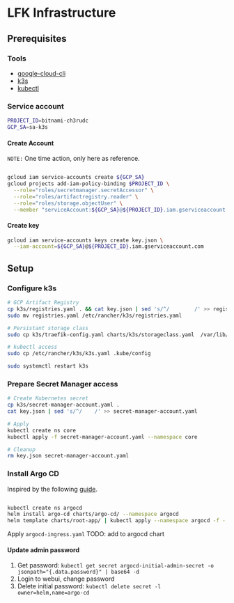 # LFK Infrastructure

## Prerequisites

### Tools

* [google-cloud-cli](https://cloud.google.com/sdk/docs/install)
* [k3s](https://docs.k3s.io/quick-start)
* [kubectl](https://kubernetes.io/docs/tasks/tools/#kubectl)

### Service account

```bash
PROJECT_ID=bitnami-ch3rudc
GCP_SA=sa-k3s
```

#### Create Account

`NOTE:` One time action, only here as reference.

```bash

gcloud iam service-accounts create ${GCP_SA}
gcloud projects add-iam-policy-binding $PROJECT_ID \
  --role="roles/secretmanager.secretAccessor" \
  --role="roles/artifactregistry.reader" \
  --role="roles/storage.objectUser" \
  --member "serviceAccount:${GCP_SA}@${PROJECT_ID}.iam.gserviceaccount.com"
```

#### Create key

```bash
gcloud iam service-accounts keys create key.json \
  --iam-account=${GCP_SA}@${PROJECT_ID}.iam.gserviceaccount.com
```

## Setup

### Configure k3s

```bash
# GCP Artifact Registry
cp k3s/registries.yaml . && cat key.json | sed 's/^/        /' >> registries.yaml
sudo mv registries.yaml /etc/rancher/k3s/registries.yaml

# Persistant storage class
sudo cp k3s/traefik-config.yaml charts/k3s/storageclass.yaml  /var/lib/rancher/k3s/server/manifests/

# kubectl access
sudo cp /etc/rancher/k3s/k3s.yaml .kube/config

sudo systemctl restart k3s
```

### Prepare Secret Manager access

```bash
# Create Kubernetes secret
cp k3s/secret-manager-account.yaml .
cat key.json | sed 's/^/    /' >> secret-manager-account.yaml

# Apply
kubectl create ns core
kubectl apply -f secret-manager-account.yaml --namespace core

# Cleanup
rm key.json secret-manager-account.yaml
```

### Install Argo CD

Inspired by the following [guide](https://www.arthurkoziel.com/setting-up-argocd-with-helm/).

```bash

kubectl create ns argocd
helm install argo-cd charts/argo-cd/ --namespace argocd
helm template charts/root-app/ | kubectl apply --namespace argocd -f -
```

Apply `argocd-ingress.yaml` TODO: add to argocd chart

#### Update admin password

1. Get password: `kubectl get secret argocd-initial-admin-secret -o jsonpath="{.data.password}" | base64 -d`
1. Login to webui, change password
1. Delete initial password: `kubectl delete secret -l owner=helm,name=argo-cd`
